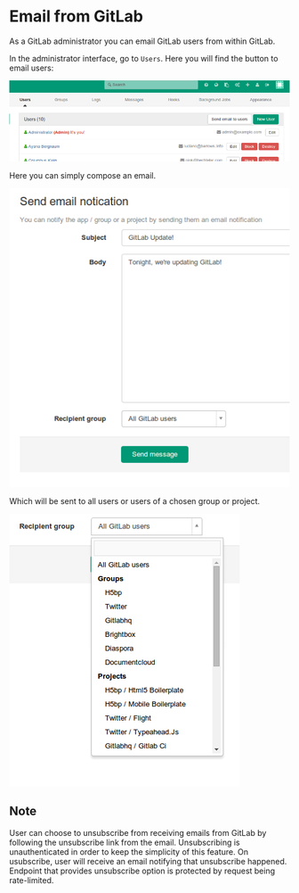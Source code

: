 # Email from GitLab

As a GitLab administrator you can email GitLab users from within GitLab.

In the administrator interface, go to `Users`. Here you will find the button to email users:

![admin users](email1.png)

Here you can simply compose an email.

![compose an email](email2.png)

Which will be sent to all users or users of a chosen group or project.

![recipients](email3.png)

## Note
User can choose to unsubscribe from receiving emails from GitLab by following the unsubscribe link from the email.
Unsubscribing is unauthenticated in order to keep the simplicity of this feature. On usubscribe, user will receive an email notifying that unsubscribe happened.
Endpoint that provides unsubscribe option is protected by request being rate-limited.
